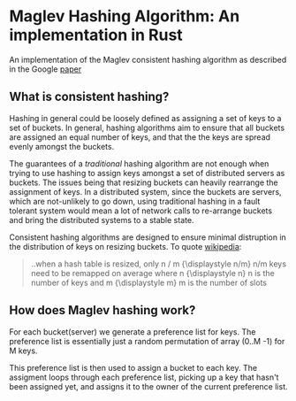 # Maglev Hashing Algorithm: An implementation in Rust

An implementation of the Maglev consistent hashing algorithm as described in
the Google [paper](https://static.googleusercontent.com/media/research.google.com/en//pubs/archive/44824.pdf)


## What is consistent hashing?
Hashing in general could be loosely defined as assigning a set of keys to a set
of buckets. In general, hashing algorithms aim to ensure that all buckets are
assigned an equal number of keys, and that the the keys are spread evenly
amongst the buckets.

The guarantees of a _traditional_ hashing algorithm are not enough when trying
to use hashing to assign keys amongst a set of distributed servers as
buckets. The issues being that resizing buckets can heavily rearrange the
assignment of keys. In a distributed system, since the buckets are servers,
which are not-unlikely to go down, using traditional hashing in a fault
tolerant system would mean a lot of network calls to re-arrange buckets and
bring the distributed systems to a stable state.

Consistent hashing algorithms are designed to ensure minimal distruption in
the distribution of keys on resizing buckets. To quote [wikipedia](https://en.wikipedia.org/wiki/Consistent_hashing): 
> ..when a hash table is resized, only n / m {\displaystyle n/m} n/m keys need to be remapped on average where n {\displaystyle n} n is the number of keys and m {\displaystyle m} m is the number of slots

## How does Maglev hashing work?
For each bucket(server) we generate a preference list for keys. The preference
list is essentially just a random permutation of array (0..M -1) for M keys. 

This preference list is then used to assign a bucket to each key. The assigment
loops through each preference list, picking up a key that hasn't been assigned
yet, and assigns it to the owner of the current preference list.
